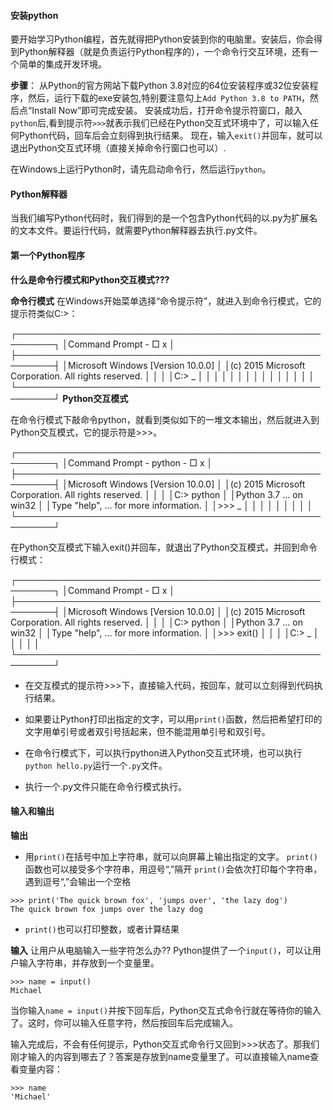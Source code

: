 #### 安装python
 要开始学习Python编程，首先就得把Python安装到你的电脑里。安装后，你会得到Python解释器（就是负责运行Python程序的），一个命令行交互环境，还有一个简单的集成开发环境。

**步骤**：
 从Python的官方网站下载Python 3.8对应的64位安装程序或32位安装程序，然后，运行下载的exe安装包,特别要注意勾上`Add Python 3.8 to PATH`，然后点“Install Now”即可完成安装。
 安装成功后，打开命令提示符窗口，敲入`python`后,看到提示符`>>>`就表示我们已经在Python交互式环境中了，可以输入任何Python代码，回车后会立刻得到执行结果。
 现在，输入`exit()`并回车，就可以退出Python交互式环境（直接关掉命令行窗口也可以）.

 在Windows上运行Python时，请先启动命令行，然后运行`python`。

 #### Python解释器
 当我们编写Python代码时，我们得到的是一个包含Python代码的以.py为扩展名的文本文件。要运行代码，就需要Python解释器去执行.py文件。

 #### 第一个Python程序

 **什么是命令行模式和Python交互模式???**




 **命令行模式**
 在Windows开始菜单选择“命令提示符”，就进入到命令行模式，它的提示符类似C:\>：

┌────────────────────────────────────────────────────────┐
│Command Prompt                                    - □ x │
├────────────────────────────────────────────────────────┤
│Microsoft Windows [Version 10.0.0]                      │
│(c) 2015 Microsoft Corporation. All rights reserved.    │
│                                                        │
│C:\> _                                                  │
│                                                        │
│                                                        │
│                                                        │
│                                                        │
│                                                        │
│                                                        │
│                                                        │
└────────────────────────────────────────────────────────┘
**Python交互模式**

在命令行模式下敲命令python，就看到类似如下的一堆文本输出，然后就进入到Python交互模式，它的提示符是>>>。

┌────────────────────────────────────────────────────────┐
│Command Prompt - python                           - □ x │
├────────────────────────────────────────────────────────┤
│Microsoft Windows [Version 10.0.0]                      │
│(c) 2015 Microsoft Corporation. All rights reserved.    │
│                                                        │
│C:\> python                                             │
│Python 3.7 ... on win32                                 │
│Type "help", ... for more information.                  │
│>>> _                                                   │
│                                                        │
│                                                        │
│                                                        │
│                                                        │
└────────────────────────────────────────────────────────┘

在Python交互模式下输入exit()并回车，就退出了Python交互模式，并回到命令行模式：

┌────────────────────────────────────────────────────────┐
│Command Prompt                                    - □ x │
├────────────────────────────────────────────────────────┤
│Microsoft Windows [Version 10.0.0]                      │
│(c) 2015 Microsoft Corporation. All rights reserved.    │
│                                                        │
│C:\> python                                             │
│Python 3.7 ... on win32                                 │
│Type "help", ... for more information.                  │
│>>> exit()                                              │
│                                                        │
│C:\> _                                                  │
│                                                        │
│                                                        │
└────────────────────────────────────────────────────────┘


* 在交互模式的提示符>>>下，直接输入代码，按回车，就可以立刻得到代码执行结果。
* 如果要让Python打印出指定的文字，可以用`print()`函数，然后把希望打印的文字用单引号或者双引号括起来，但不能混用单引号和双引号。

* 在命令行模式下，可以执行python进入Python交互式环境，也可以执行`python hello.py`运行一个`.py`文件。
* 执行一个.py文件只能在命令行模式执行。

#### 输入和输出
**输出**


* 用`print()`在括号中加上字符串，就可以向屏幕上输出指定的文字。
`print()`函数也可以接受多个字符串，用逗号“,”隔开
`print()`会依次打印每个字符串，遇到逗号“,”会输出一个空格

```
>>> print('The quick brown fox', 'jumps over', 'the lazy dog')
The quick brown fox jumps over the lazy dog
```

* `print()`也可以打印整数，或者计算结果

**输入**
让用户从电脑输入一些字符怎么办??
Python提供了一个`input()`，可以让用户输入字符串，并存放到一个变量里。

```
>>> name = input()
Michael

```
当你输入`name = input()`并按下回车后，Python交互式命令行就在等待你的输入了。这时，你可以输入任意字符，然后按回车后完成输入。

输入完成后，不会有任何提示，Python交互式命令行又回到>>>状态了。那我们刚才输入的内容到哪去了？答案是存放到name变量里了。可以直接输入name查看变量内容：

```
>>> name
'Michael'

```